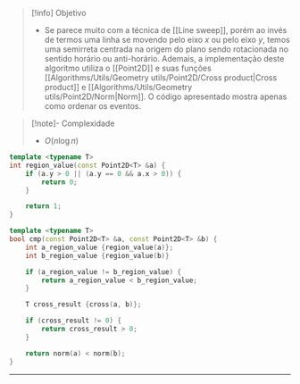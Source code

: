 > [!info] Objetivo
> - Se parece muito com a técnica de [[Line sweep]], porém ao invés de termos uma linha se movendo pelo eixo $x$ ou pelo eixo $y$, temos uma semirreta centrada na origem do plano sendo rotacionada no sentido horário ou anti-horário. Ademais, a implementação deste algoritmo utiliza o [[Point2D]] e suas funções [[Algorithms/Utils/Geometry utils/Point2D/Cross product|Cross product]] e [[Algorithms/Utils/Geometry utils/Point2D/Norm|Norm]]. O código apresentado mostra apenas como ordenar os eventos.

> [!note]- Complexidade
> - $O(n \log n)$

```cpp
template <typename T>
int region_value(const Point2D<T> &a) {
	if (a.y > 0 || (a.y == 0 && a.x > 0)) {
		return 0;
	}

	return 1;
}

template <typename T>
bool cmp(const Point2D<T> &a, const Point2D<T> &b) {
	int a_region_value {region_value(a)};
	int b_region_value {region_value(b)}

	if (a_region_value != b_region_value) {
		return a_region_value < b_region_value;
	}

	T cross_result {cross(a, b)};

	if (cross_result != 0) {
		return cross_result > 0;
	}

	return norm(a) < norm(b);
}
```

---